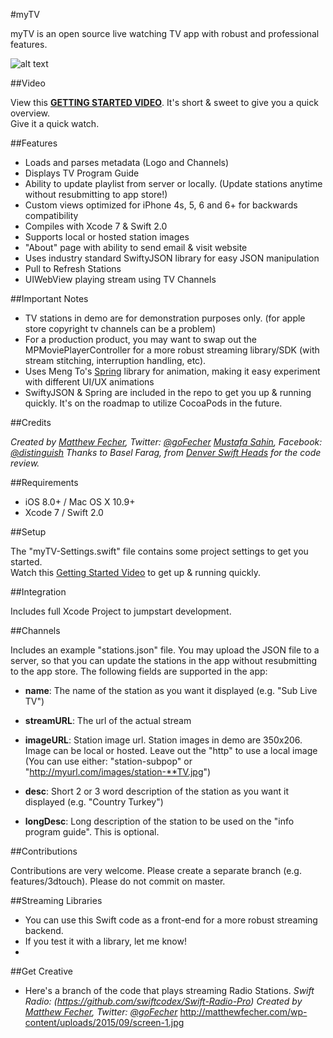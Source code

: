 #myTV

myTV is an open source live watching TV app with robust and professional features.

![alt text](http://83colors.com/myTV_CAPS.png "myTV")

##Video

View this [**GETTING STARTED VIDEO**](https://youtu.be/m7jiajCHFvc).
It's short & sweet to give you a quick overview.  
Give it a quick watch.

##Features

- Loads and parses metadata (Logo and Channels)
- Displays TV Program Guide
- Ability to update playlist from server or locally. (Update stations anytime without resubmitting to app store!)
- Custom views optimized for iPhone 4s, 5, 6 and 6+ for backwards compatibility
- Compiles with Xcode 7 & Swift 2.0
- Supports local or hosted station images
- "About" page with ability to send email & visit website
- Uses industry standard SwiftyJSON library for easy JSON manipulation
- Pull to Refresh Stations
- UIWebView playing stream using TV Channels

##Important Notes

- TV stations in demo are for demonstration purposes only. (for apple store copyright tv channels can be a problem)
- For a production product, you may want to swap out the MPMoviePlayerController for a more robust streaming library/SDK (with stream stitching, interruption handling, etc).
- Uses Meng To's [Spring](https://github.com/MengTo/Spring) library for animation, making it easy experiment with different UI/UX animations
- SwiftyJSON & Spring are included in the repo to get you up & running quickly. It's on the roadmap to utilize CocoaPods in the future. 

##Credits

*Created by [Matthew Fecher](http://matthewfecher.com), Twitter: [@goFecher](http://twitter.com/goFecher)*
*[Mustafa Sahin](http://83colors.com), Facebook: [@distinguish](http://facebook.com/distinguish)*
*Thanks to Basel Farag, from [Denver Swift Heads](http://www.meetup.com/Denver-Swift-Heads/) for the code review.*

##Requirements

- iOS 8.0+ / Mac OS X 10.9+
- Xcode 7 / Swift 2.0

##Setup

The "myTV-Settings.swift" file contains some project settings to get you started.  
Watch this [Getting Started Video](https://youtu.be/m7jiajCHFvc) to get up & running quickly.

##Integration

Includes full Xcode Project to jumpstart development.

##Channels

Includes an example "stations.json" file. You may upload the JSON file to a server, so that you can update the stations in the app without resubmitting to the app store. The following fields are supported in the app:

- **name**: The name of the station as you want it displayed (e.g. "Sub Live TV")

- **streamURL**: The url of the actual stream

- **imageURL**: Station image url. Station images in demo are 350x206. Image can be local or hosted. Leave out the "http" to use a local image (You can use either: "station-subpop" or "http://myurl.com/images/station-**TV.jpg")

- **desc**: Short 2 or 3 word description of the station as you want it displayed (e.g. "Country Turkey")

- **longDesc**: Long description of the station to be used on the "info program guide". This is optional.

##Contributions

Contributions are very welcome. Please create a separate branch (e.g. features/3dtouch). Please do not commit on master.

##Streaming Libraries

- You can use this Swift code as a front-end for a more robust streaming backend.
- If you test it with a library, let me know!
- 
##Get Creative

- Here's a branch of the code that plays streaming Radio Stations. *Swift Radio: (https://github.com/swiftcodex/Swift-Radio-Pro)*
*Created by [Matthew Fecher](http://matthewfecher.com), Twitter: [@goFecher](http://twitter.com/goFecher)*
http://matthewfecher.com/wp-content/uploads/2015/09/screen-1.jpg
